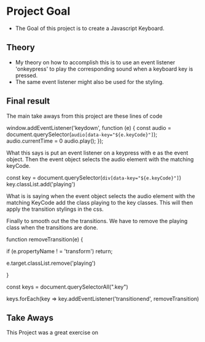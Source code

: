 # Project Goal
- The Goal of this project is to create a Javascript Keyboard.

## Theory 
- My theory on how to accomplish this is to use an event listener 'onkeypress' to play the corresponding sound when a keyboard key is pressed.
- The same event listener might also be used for the styling.

## Final result

The main take aways from this project are these lines of code

window.addEventListener('keydown', function (e) {
const audio = document.querySelector(`audio[data-key="${e.keyCode}"]`);
audio.currentTime = 0
audio.play();
});

What this says is put an event listener on a keypress with e as the event object. Then the event object selects the audio element with the matching keyCode.

const key = document.querySelector(`div[data-key="${e.keyCode}"]`)
key.classList.add('playing')

What is is saying when the event object selects the audio element with the matching KeyCode add the class playing
to the key classes. This will then apply the transition stylings in the css.

Finally to smooth out the the transitions. We have to remove the playing class when the transitions are done.

function removeTransition(e) {

if  (e.propertyName ! = 'transform') return;

e.target.classList.remove('playing')

}

const keys = document.querySelectorAll(".key")

keys.forEach(key => key.addEventListener('transitionend', removeTransition)

## Take Aways 
This Project was a great exercise on 
